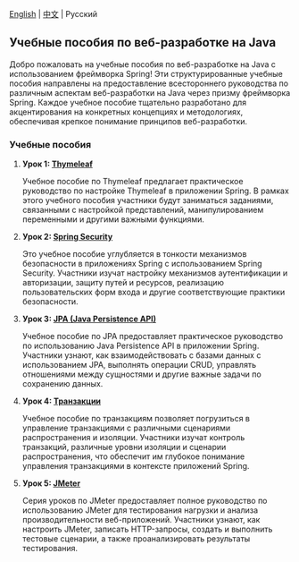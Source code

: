 [English](README-EN.md) | [中文](README-CN.md) | Русский

## Учебные пособия по веб-разработке на Java

Добро пожаловать на учебные пособия по веб-разработке на Java с использованием фреймворка Spring! Эти структурированные учебные пособия направлены на предоставление всестороннего руководства по различным аспектам веб-разработки на Java через призму фреймворка Spring. Каждое учебное пособие тщательно разработано для акцентирования на конкретных концепциях и методологиях, обеспечивая крепкое понимание принципов веб-разработки.

### Учебные пособия

1. **Урок 1: [Thymeleaf](docs/ru/thymeleaf/lab-work.md)**

   Учебное пособие по Thymeleaf предлагает практическое руководство по настройке Thymeleaf в приложении Spring. В рамках этого учебного пособия участники будут заниматься заданиями, связанными с настройкой представлений, манипулированием переменными и другими важными функциями.


2. **Урок 2: [Spring Security](docs/ru/springsecurity/lab-work.md)**

   Это учебное пособие углубляется в тонкости механизмов безопасности в приложениях Spring с использованием Spring Security. Участники изучат настройку механизмов аутентификации и авторизации, защиту путей и ресурсов, реализацию пользовательских форм входа и другие соответствующие практики безопасности.


3. **Урок 3: [JPA (Java Persistence API)](docs/ru/jpa/lab-work.md)**

   Учебное пособие по JPA предоставляет практическое руководство по использованию Java Persistence API в приложении Spring. Участники узнают, как взаимодействовать с базами данных с использованием JPA, выполнять операции CRUD, управлять отношениями между сущностями и другие важные задачи по сохранению данных.


4. **Урок 4: [Транзакции](docs/ru/transactions/lab-work.md)**

   Учебное пособие по транзакциям позволяет погрузиться в управление транзакциями с различными сценариями распространения и изоляции. Участники изучат контроль транзакций, различные уровни изоляции и сценарии распространения, что обеспечит им глубокое понимание управления транзакциями в контексте приложений Spring.

5. **Урок 5: [JMeter](docs/ru/jmeter/lab-work.md)**

   Серия уроков по JMeter предоставляет полное руководство по использованию JMeter для тестирования нагрузки и анализа производительности веб-приложений. Участники узнают, как настроить JMeter, записать HTTP-запросы, создать и выполнить тестовые сценарии, а также проанализировать результаты тестирования.
